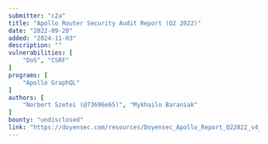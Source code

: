 ```yaml
---
submitter: "c2a"
title: "Apollo Router Security Audit Report (Q2 2022)"
date: "2022-09-20"
added: "2024-11-03"
description: ""
vulnerabilities: [
    "DoS", "CSRF"
]
programs: [
    "Apollo GraphQL"
]
authors: [
    "Norbert Szetei (@73696e65)", "Mykhailo Baraniak"
]
bounty: "undisclosed"
link: "https://doyensec.com/resources/Doyensec_Apollo_Report_Q22022_v4_AfterRetest.pdf"
---
```




